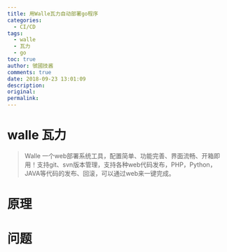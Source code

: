 ```yaml
---
title: 用Walle瓦力自动部署go程序
categories:
  - CI/CD
tags:
  - walle
  - 瓦力
  - go
toc: true
author: 虢國技酱
comments: true
date: 2018-09-23 13:01:09
description:
original:
permalink:
---
```


# walle 瓦力   
> Walle 一个web部署系统工具，配置简单、功能完善、界面流畅、开箱即用！支持git、svn版本管理，支持各种web代码发布，PHP，Python，JAVA等代码的发布、回滚，可以通过web来一键完成。   



<!-- more -->

# 原理


# 问题


# 